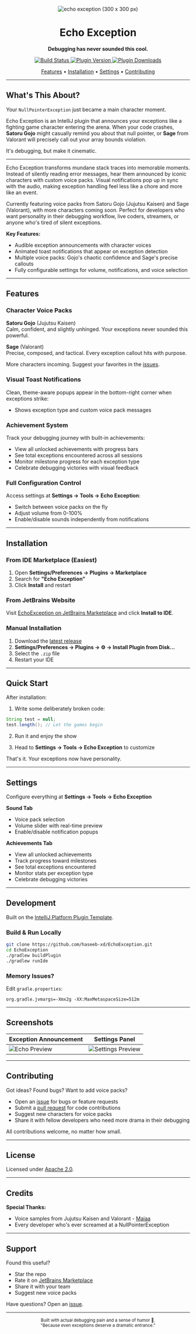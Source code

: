 <div align="center">

![echo exception (300 x 300 px)](https://github.com/user-attachments/assets/e98a42e9-b928-4e8b-a450-8c362d616b86)

  <h1>Echo Exception</h1>
  <p><strong>Debugging has never sounded this cool.</strong></p>
  <p>
    <a href="https://github.com/haseeb-xd/EchoException/actions/workflows/build.yml">
      <img src="https://github.com/haseeb-xd/EchoException/workflows/Build/badge.svg" alt="Build Status"/>
    </a>
    <a href="https://plugins.jetbrains.com/plugin/MARKETPLACE_ID">
      <img src="https://img.shields.io/jetbrains/plugin/v/MARKETPLACE_ID.svg" alt="Plugin Version"/>
    </a>
    <a href="https://plugins.jetbrains.com/plugin/MARKETPLACE_ID">
      <img src="https://img.shields.io/jetbrains/plugin/d/MARKETPLACE_ID.svg" alt="Plugin Downloads"/>
    </a>
  </p>

  [Features](#-features) • [Installation](#-installation) • [Settings](#%EF%B8%8F-settings) • [Contributing](#-contributing)

</div>

---

## What's This About?

Your `NullPointerException` just became a main character moment.

Echo Exception is an IntelliJ plugin that announces your exceptions like a fighting game character entering the arena. When your code crashes, **Satoru Gojo** might casually remind you about that null pointer, or **Sage** from Valorant will precisely call out your array bounds violation. 

It's debugging, but make it cinematic.

---

<!-- Plugin description -->
Echo Exception transforms mundane stack traces into memorable moments. Instead of silently reading error messages, hear them announced by iconic characters with custom voice packs. Visual notifications pop up in sync with the audio, making exception handling feel less like a chore and more like an event.

Currently featuring voice packs from Satoru Gojo (Jujutsu Kaisen) and Sage (Valorant), with more characters coming soon. Perfect for developers who want personality in their debugging workflow, live coders, streamers, or anyone who's tired of silent exceptions.

**Key Features:**
- Audible exception announcements with character voices
- Animated toast notifications that appear on exception detection
- Multiple voice packs: Gojo's chaotic confidence and Sage's precise callouts
- Fully configurable settings for volume, notifications, and voice selection
<!-- Plugin description end -->

---

## Features

### Character Voice Packs

**Satoru Gojo** (Jujutsu Kaisen)  
Calm, confident, and slightly unhinged. Your exceptions never sounded this powerful.

**Sage** (Valorant)  
Precise, composed, and tactical. Every exception callout hits with purpose.

More characters incoming. Suggest your favorites in the [issues](https://github.com/haseeb-xd/EchoException/issues).

### Visual Toast Notifications

Clean, theme-aware popups appear in the bottom-right corner when exceptions strike:
- Shows exception type and custom voice pack messages

### Achievement System

Track your debugging journey with built-in achievements:
- View all unlocked achievements with progress bars
- See total exceptions encountered across all sessions
- Monitor milestone progress for each exception type
- Celebrate debugging victories with visual feedback

### Full Configuration Control

Access settings at **Settings → Tools → Echo Exception**:
- Switch between voice packs on the fly
- Adjust volume from 0-100%
- Enable/disable sounds independently from notifications

---

## Installation

### From IDE Marketplace (Easiest)
1. Open **Settings/Preferences → Plugins → Marketplace**
2. Search for **"Echo Exception"**
3. Click **Install** and restart

### From JetBrains Website
Visit [EchoException on JetBrains Marketplace](https://plugins.jetbrains.com/plugin/MARKETPLACE_ID) and click **Install to IDE**.

### Manual Installation
1. Download the [latest release](https://github.com/haseeb-xd/EchoException/releases/latest)
2. **Settings/Preferences → Plugins → ⚙️ → Install Plugin from Disk...**
3. Select the `.zip` file
4. Restart your IDE

---

## Quick Start

After installation:

1. Write some deliberately broken code:
```java
String test = null;
test.length(); // Let the games begin
```

2. Run it and enjoy the show

3. Head to **Settings → Tools → Echo Exception** to customize

That's it. Your exceptions now have personality.

---

## Settings

Configure everything at **Settings → Tools → Echo Exception**

**Sound Tab**
- Voice pack selection
- Volume slider with real-time preview
- Enable/disable notification popups

**Achievements Tab**
- View all unlocked achievements
- Track progress toward milestones
- See total exceptions encountered
- Monitor stats per exception type
- Celebrate debugging victories

---

## Development

Built on the [IntelliJ Platform Plugin Template](https://github.com/JetBrains/intellij-platform-plugin-template).

### Build & Run Locally

```bash
git clone https://github.com/haseeb-xd/EchoException.git
cd EchoException
./gradlew buildPlugin
./gradlew runIde
```


### Memory Issues?

Edit `gradle.properties`:
```properties
org.gradle.jvmargs=-Xmx2g -XX:MaxMetaspaceSize=512m
```

---

## Screenshots

| Exception Announcement | Settings Panel |
|----------------------|----------------|
| ![Echo Preview](docs/preview_echo.gif) | ![Settings Preview](docs/preview_settings.png) |


---

## Contributing

Got ideas? Found bugs? Want to add voice packs?

- Open an [issue](https://github.com/haseeb-xd/EchoException/issues) for bugs or feature requests
- Submit a [pull request](https://github.com/haseeb-xd/EchoException/pulls) for code contributions
- Suggest new characters for voice packs
- Share it with fellow developers who need more drama in their debugging

All contributions welcome, no matter how small.




---


## License

Licensed under [Apache 2.0](LICENSE).

---

## Credits
**Special Thanks:**
- Voice samples from Jujutsu Kaisen and Valorant - [Maiaa](https://fakeyou.com/profile/maiaa/weights?page_size=24)
- Every developer who's ever screamed at a NullPointerException

---

## Support

Found this useful? 

- Star the repo
- Rate it on [JetBrains Marketplace](https://plugins.jetbrains.com/plugin/MARKETPLACE_ID)
- Share it with your team
- Suggest new voice packs

Have questions? Open an [issue](https://github.com/haseeb-xd/EchoException/issues).

---

<div align="center">
  <sub>Built with actual debugging pain and a sense of humor 💜.</sub><br>
  <sub>"Because even exceptions deserve a dramatic entrance."</sub>
</div>
